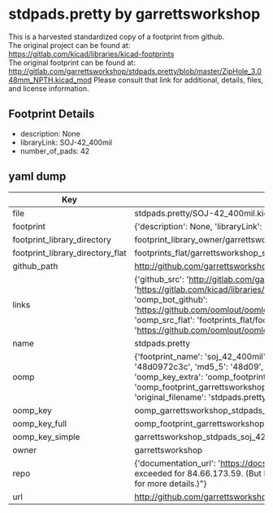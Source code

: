 # stdpads.pretty by garrettsworkshop  
This is a harvested standardized copy of a footprint from github.  
The original project can be found at:  
https://gitlab.com/kicad/libraries/kicad-footprints  
The original footprint can be found at:
http://gitlab.com/garrettsworkshop/stdpads.pretty/blob/master/ZipHole_3.048mm_NPTH.kicad_mod
Please consult that link for additional, details, files, and license information.  
## Footprint Details
* description: None  
* libraryLink: SOJ-42_400mil  
* number_of_pads: 42  
## yaml dump  
| Key | Value |  
| --- | --- |  
| file | stdpads.pretty/SOJ-42_400mil.kicad_mod |  
| footprint | {'description': None, 'libraryLink': 'SOJ-42_400mil', 'number_of_pads': 42} |  
| footprint_library_directory | footprint_library_owner/garrettsworkshop_stdpads.pretty |  
| footprint_library_directory_flat | footprints_flat/garrettsworkshop_stdpads_soj_42_400mil/working |  
| github_path | http://github.com/garrettsworkshop/stdpads.pretty/blob/master/SOJ-42_400mil.kicad_mod |  
| links | {'github_src': 'http://gitlab.com/garrettsworkshop/stdpads.pretty/blob/master/ZipHole_3.048mm_NPTH.kicad_mod', 'github_src_repo': 'https://gitlab.com/kicad/libraries/kicad-footprints', 'oomp_bot': 'footprints/garrettsworkshop_stdpads_soj_42_400mil/working', 'oomp_bot_github': 'https://github.com/oomlout/oomlout_oomp_footprint_bot/tree/main/footprints/garrettsworkshop_stdpads_soj_42_400mil/working', 'oomp_src_flat': 'footprints_flat/footprints_flat/garrettsworkshop_stdpads_soj_42_400mil/working', 'oomp_src_flat_github': 'https://github.com/oomlout/oomlout_oomp_footprint_src/tree/main/footprints_flat/garrettsworkshop_stdpads_soj_42_400mil/working'} |  
| name | stdpads.pretty |  
| oomp | {'footprint_name': 'soj_42_400mil', 'library_name': 'stdpads', 'md5': '48d0972c3ccfbba4c51bb50ac9b86ced', 'md5_10': '48d0972c3c', 'md5_5': '48d09', 'md5_6': '48d097', 'oomp_key': 'oomp_garrettsworkshop_stdpads_soj_42_400mil', 'oomp_key_extra': 'oomp_footprint_garrettsworkshop_stdpads_soj_42_400mil', 'oomp_key_full': 'oomp_footprint_garrettsworkshop_stdpads_soj_42_400mil_48d097', 'oomp_key_simple': 'garrettsworkshop_stdpads_soj_42_400mil', 'original_filename': 'stdpads.pretty/SOJ-42_400mil.kicad_mod', 'owner_name': 'garrettsworkshop'} |  
| oomp_key | oomp_garrettsworkshop_stdpads_soj_42_400mil |  
| oomp_key_full | oomp_footprint_garrettsworkshop_stdpads_soj_42_400mil |  
| oomp_key_simple | garrettsworkshop_stdpads_soj_42_400mil |  
| owner | garrettsworkshop |  
| repo | {'documentation_url': 'https://docs.github.com/rest/overview/resources-in-the-rest-api#rate-limiting', 'message': "API rate limit exceeded for 84.66.173.59. (But here's the good news: Authenticated requests get a higher rate limit. Check out the documentation for more details.)"} |  
| url | http://github.com/garrettsworkshop/stdpads.pretty |  

